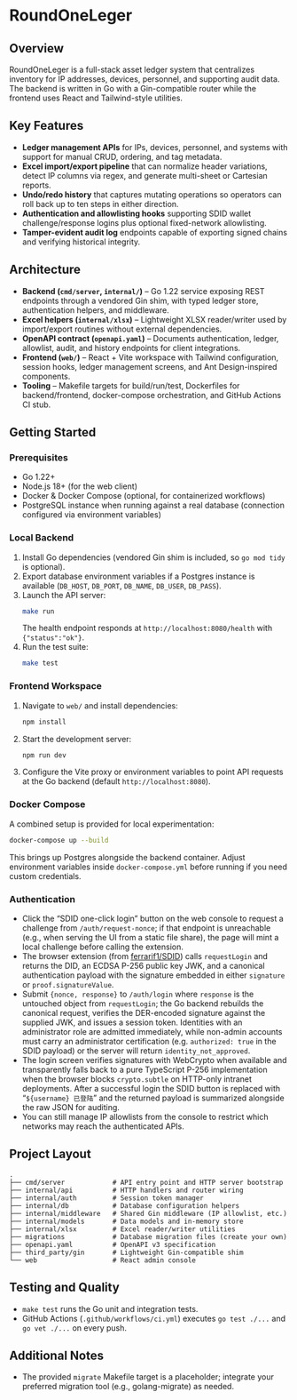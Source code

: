# RoundOneLeger

## Overview
RoundOneLeger is a full-stack asset ledger system that centralizes inventory for IP addresses, devices, personnel, and supporting audit data. The backend is written in Go with a Gin-compatible router while the frontend uses React and Tailwind-style utilities.

## Key Features
- **Ledger management APIs** for IPs, devices, personnel, and systems with support for manual CRUD, ordering, and tag metadata.
- **Excel import/export pipeline** that can normalize header variations, detect IP columns via regex, and generate multi-sheet or Cartesian reports.
- **Undo/redo history** that captures mutating operations so operators can roll back up to ten steps in either direction.
- **Authentication and allowlisting hooks** supporting SDID wallet challenge/response logins plus optional fixed-network allowlisting.
- **Tamper-evident audit log** endpoints capable of exporting signed chains and verifying historical integrity.

## Architecture
- **Backend (`cmd/server`, `internal/`)** – Go 1.22 service exposing REST endpoints through a vendored Gin shim, with typed ledger store, authentication helpers, and middleware.
- **Excel helpers (`internal/xlsx`)** – Lightweight XLSX reader/writer used by import/export routines without external dependencies.
- **OpenAPI contract (`openapi.yaml`)** – Documents authentication, ledger, allowlist, audit, and history endpoints for client integrations.
- **Frontend (`web/`)** – React + Vite workspace with Tailwind configuration, session hooks, ledger management screens, and Ant Design-inspired components.
- **Tooling** – Makefile targets for build/run/test, Dockerfiles for backend/frontend, docker-compose orchestration, and GitHub Actions CI stub.

## Getting Started
### Prerequisites
- Go 1.22+
- Node.js 18+ (for the web client)
- Docker & Docker Compose (optional, for containerized workflows)
- PostgreSQL instance when running against a real database (connection configured via environment variables)

### Local Backend
1. Install Go dependencies (vendored Gin shim is included, so `go mod tidy` is optional).
2. Export database environment variables if a Postgres instance is available (`DB_HOST`, `DB_PORT`, `DB_NAME`, `DB_USER`, `DB_PASS`).
3. Launch the API server:
   ```bash
   make run
   ```
   The health endpoint responds at `http://localhost:8080/health` with `{"status":"ok"}`.
4. Run the test suite:
   ```bash
   make test
   ```

### Frontend Workspace
1. Navigate to `web/` and install dependencies:
   ```bash
   npm install
   ```
2. Start the development server:
   ```bash
   npm run dev
   ```
3. Configure the Vite proxy or environment variables to point API requests at the Go backend (default `http://localhost:8080`).

### Docker Compose
A combined setup is provided for local experimentation:
```bash
docker-compose up --build
```
This brings up Postgres alongside the backend container. Adjust environment variables inside `docker-compose.yml` before running if you need custom credentials.

### Authentication
- Click the “SDID one-click login” button on the web console to request a challenge from `/auth/request-nonce`; if that endpoint is unreachable (e.g., when serving the UI from a static file share), the page will mint a local challenge before calling the extension.
- The browser extension (from [ferrarif1/SDID](https://github.com/ferrarif1/SDID)) calls `requestLogin` and returns the DID, an ECDSA P-256 public key JWK, and a canonical authentication payload with the signature embedded in either `signature` or `proof.signatureValue`.
- Submit `{nonce, response}` to `/auth/login` where `response` is the untouched object from `requestLogin`; the Go backend rebuilds the canonical request, verifies the DER-encoded signature against the supplied JWK, and issues a session token. Identities with an administrator role are admitted immediately, while non-admin accounts must carry an administrator certification (e.g. `authorized: true` in the SDID payload) or the server will return `identity_not_approved`.
- The login screen verifies signatures with WebCrypto when available and transparently falls back to a pure TypeScript P-256 implementation when the browser blocks `crypto.subtle` on HTTP-only intranet deployments. After a successful login the SDID button is replaced with “`${username} 已登陆`” and the returned payload is summarized alongside the raw JSON for auditing.
- You can still manage IP allowlists from the console to restrict which networks may reach the authenticated APIs.

## Project Layout
```
.
├── cmd/server            # API entry point and HTTP server bootstrap
├── internal/api          # HTTP handlers and router wiring
├── internal/auth         # Session token manager
├── internal/db           # Database configuration helpers
├── internal/middleware   # Shared Gin middleware (IP allowlist, etc.)
├── internal/models       # Data models and in-memory store
├── internal/xlsx         # Excel reader/writer utilities
├── migrations            # Database migration files (create your own)
├── openapi.yaml          # OpenAPI v3 specification
├── third_party/gin       # Lightweight Gin-compatible shim
└── web                   # React admin console
```

## Testing and Quality
- `make test` runs the Go unit and integration tests.
- GitHub Actions (`.github/workflows/ci.yml`) executes `go test ./...` and `go vet ./...` on every push.

## Additional Notes
- The provided `migrate` Makefile target is a placeholder; integrate your preferred migration tool (e.g., golang-migrate) as needed.

